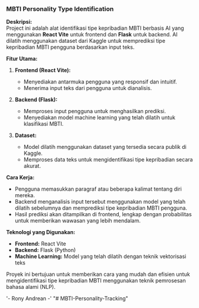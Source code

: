 ### **MBTI Personality Type Identification**  

**Deskripsi:**  
Project ini adalah alat identifikasi tipe kepribadian MBTI berbasis AI yang menggunakan **React Vite** untuk frontend dan **Flask** untuk backend. AI dilatih menggunakan dataset dari Kaggle untuk memprediksi tipe kepribadian MBTI pengguna berdasarkan input teks.  

**Fitur Utama:**  
1. **Frontend (React Vite):**  
   - Menyediakan antarmuka pengguna yang responsif dan intuitif.  
   - Menerima input teks dari pengguna untuk dianalisis.  

2. **Backend (Flask):**  
   - Memproses input pengguna untuk menghasilkan prediksi.  
   - Menyediakan model machine learning yang telah dilatih untuk klasifikasi MBTI.  

3. **Dataset:**  
   - Model dilatih menggunakan dataset yang tersedia secara publik di Kaggle.  
   - Memproses data teks untuk mengidentifikasi tipe kepribadian secara akurat.  

**Cara Kerja:**  
- Pengguna memasukkan paragraf atau beberapa kalimat tentang diri mereka.  
- Backend menganalisis input tersebut menggunakan model yang telah dilatih sebelumnya dan memprediksi tipe kepribadian MBTI pengguna.  
- Hasil prediksi akan ditampilkan di frontend, lengkap dengan probabilitas untuk memberikan wawasan yang lebih mendalam.  

**Teknologi yang Digunakan:**  
- **Frontend:** React Vite  
- **Backend:** Flask (Python)  
- **Machine Learning:** Model yang telah dilatih dengan teknik vektorisasi teks  

Proyek ini bertujuan untuk memberikan cara yang mudah dan efisien untuk mengidentifikasi tipe kepribadian MBTI menggunakan teknik pemrosesan bahasa alami (NLP).

'- Rony Andrean -'
"# MBTI-Personality-Tracking" 
